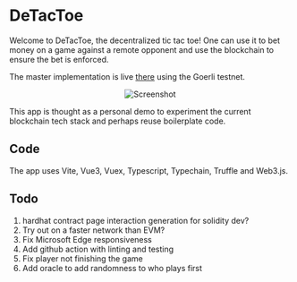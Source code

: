 # DeTacToe

Welcome to DeTacToe, the decentralized tic tac toe! One can use it to bet money on a game against a remote opponent and use the blockchain to ensure the bet is enforced.

The master implementation is live [there](https://detactoe.surge.sh) using the Goerli testnet.

<p align="center">
  <img src="https://i.ibb.co/Rp6PcVW/Bildschirmfoto-von-2022-07-06-13-39-19.png" alt="Screenshot"/>
</p>

This app is thought as a personal demo to experiment the current blockchain tech stack and perhaps reuse boilerplate code.

## Code

The app uses Vite, Vue3, Vuex, Typescript, Typechain, Truffle and Web3.js.

## Todo

1. hardhat contract page interaction generation for solidity dev?
1. Try out on a faster network than EVM?
1. Fix Microsoft Edge responsiveness
1. Add github action with linting and testing
1. Fix player not finishing the game
1. Add oracle to add randomness to who plays first
